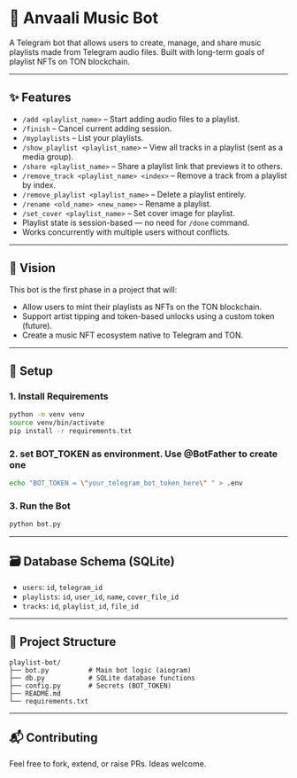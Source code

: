 # 🎵 Anvaali Music Bot

A Telegram bot that allows users to create, manage, and share music playlists made from Telegram audio files. Built with long-term goals of playlist NFTs on TON blockchain.

---

## ✨ Features

- `/add <playlist_name>` – Start adding audio files to a playlist.
- `/finish` – Cancel current adding session.
- `/myplaylists` – List your playlists.
- `/show_playlist <playlist_name>` – View all tracks in a playlist (sent as a media group).
- `/share <playlist_name>` – Share a playlist link that previews it to others.
- `/remove_track <playlist_name> <index>` – Remove a track from a playlist by index.
- `/remove_playlist <playlist_name>` – Delete a playlist entirely.
- `/rename <old_name> <new_name>` – Rename a playlist.
- `/set_cover <playlist_name>` – Set cover image for playlist.
- Playlist state is session-based — no need for `/done` command.
- Works concurrently with multiple users without conflicts.

---

## 🧠 Vision

This bot is the first phase in a project that will:
- Allow users to mint their playlists as NFTs on the TON blockchain.
- Support artist tipping and token-based unlocks using a custom token (future).
- Create a music NFT ecosystem native to Telegram and TON.

---

## 🏁 Setup

### 1. Install Requirements

```bash
python -m venv venv
source venv/bin/activate
pip install -r requirements.txt
````

### 2. set BOT_TOKEN as environment. Use @BotFather to create one

```bash
echo "BOT_TOKEN = \"your_telegram_bot_token_here\" " > .env
```

### 3. Run the Bot

```bash
python bot.py
```

---

## 🗃 Database Schema (SQLite)

* `users`: `id`, `telegram_id`
* `playlists`: `id`, `user_id`, `name`, `cover_file_id`
* `tracks`: `id`, `playlist_id`, `file_id`

---

## 📂 Project Structure

```
playlist-bot/
├── bot.py          # Main bot logic (aiogram)
├── db.py           # SQLite database functions
├── config.py       # Secrets (BOT_TOKEN)
├── README.md
└── requirements.txt
```

---

## 📬 Contributing

Feel free to fork, extend, or raise PRs. Ideas welcome.
